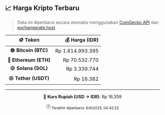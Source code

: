 

<!-- HARGA_KRIPTO -->
## 📈 Harga Kripto Terbaru

> Data ini diperbarui secara otomatis menggunakan [CoinGecko API](https://www.coingecko.com/) dan [exchangerate.host](https://exchangerate.host/)

<div align="center">

| 🪙 Token | 💰 Harga (IDR) |
|:------:|---------------:|
| 🟠 **Bitcoin (BTC)**   | Rp 1.814.993.395 |
| 🔵 **Ethereum (ETH)**  | Rp 70.532.770 |
| 🟣 **Solana (SOL)**    | Rp 3.339.744 |
| 🟢 **Tether (USDT)**   | Rp 16.382 |

---

💱 **Kurs Rupiah (USD → IDR)**: Rp 16.359

🕒 <sub>Terakhir diperbarui: 6/9/2025, 04.42.52</sub>

</div>
<!-- /HARGA_KRIPTO -->